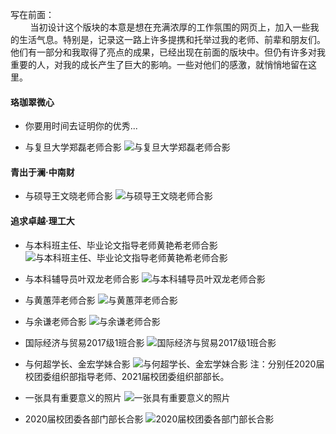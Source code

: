 
写在前面： <br/>
<span> &nbsp; </span> <span> &nbsp; </span> <span> &nbsp; </span> <span> &nbsp; </span>当初设计这个版块的本意是想在充满浓厚的工作氛围的网页上，加入一些我的生活气息。特别是，记录这一路上许多提携和托举过我的老师、前辈和朋友们。他们有一部分和我取得了亮点的成果，已经出现在前面的版块中。但仍有许多对我重要的人，对我的成长产生了巨大的影响。一些对他们的感激，就悄悄地留在这里。


#### 珞珈翠微心
- 你要用时间去证明你的优秀...

- 与复旦大学郑磊老师合影
![与复旦大学郑磊老师合影](static/assets/img/310.png)

#### 青出于澜·中南财
- 与硕导王文晓老师合影
![与硕导王文晓老师合影](static/assets/img/39.png)

#### 追求卓越·理工大

- 与本科班主任、毕业论文指导老师黄艳希老师合影
![与本科班主任、毕业论文指导老师黄艳希老师合影](static/assets/img/38.png)

- 与本科辅导员叶双龙老师合影
![与本科辅导员叶双龙老师合影](static/assets/img/37.png)

- 与黄蕙萍老师合影
![与黄蕙萍老师合影](static/assets/img/36.png)

- 与余谦老师合影
![与余谦老师合影](static/assets/img/35.png)

- 国际经济与贸易2017级1班合影
![国际经济与贸易2017级1班合影](static/assets/img/34.png)

- 与何超学长、金宏学妹合影
![与何超学长、金宏学妹合影](static/assets/img/33.png)
注：分别任2020届校团委组织部指导老师、2021届校团委组织部部长。

- 一张具有重要意义的照片
![一张具有重要意义的照片](static/assets/img/32.png)

- 2020届校团委各部门部长合影
![2020届校团委各部门部长合影](static/assets/img/31.png)